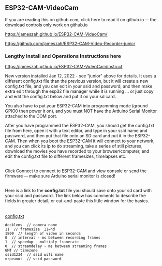 ## ESP32-CAM-VideoCam

If you are reading this on github.com, click here to read it on github.io -- the download controls only work on github.io
  
<a href="https://jameszah.github.io/ESP32-CAM-VideoCam/">https://jameszah.github.io/ESP32-CAM-VideoCam/</a>

<a href="https://github.com/jameszah/ESP32-CAM-Video-Recorder-junior">https://github.com/jameszah/ESP32-CAM-Video-Recorder-junior</a>

### Lengthy Install and Operations Instructions here

<a href="https://jameszah.github.io/ESP32-CAM-VideoCam/instruct">https://jameszah.github.io/ESP32-CAM-VideoCam/instruct</a>



New version installed Jan 12, 2022 - see "junior" above for details.  It uses a different config.txt file than the previous version, but it will create a new config.txt file, and you can edit in your ssid and password, and then make extra edit through the esp32 file manager while it is running ... or just copy and edit the config.txt below and put it on your sd card.
    
You also have to put your ESP32-CAM into programming mode (ground GPIO0 then power it on), and you must NOT have the Arduino Serial Monitor attached to the COM port.
    
After you have programmed the ESP32-CAM, you should get the config.txt file from here, open it with a text editor, and type in your ssid name and password, and then put that file onto an SD card and put it in the ESP32-CAM.  Then when you boot the ESP32-CAM it will connect to your network, and you can click its ip to do streaming, take a series of still pictures, download the movies you have recorded to your browser/computer, and edit the config.txt file to different framesizes, timelapses etc.


<br>
Click Connect to connect to ESP32-CAM and view console or send the firmware -- make sure Arduino serial monitor is closed!    
<br>
<script  type="module" src="https://unpkg.com/esp-web-tools@7.0.0/dist/web/install-button.js?module"></script>
<esp-web-install-button manifest="manifest.json"></esp-web-install-button>

<br>  

Here is a link to the **config.txt** file you should save onto your sd card with your ssid and password.  The link below has comments to describe the fields in greater detail, or cut-and-paste this little window for the basics.
<br>   
<br>
<a href="https://github.com/jameszah/ESP32-CAM-VideoCam/blob/main/config.txt">config.txt</a>
<br>

```
desklens  // camera name
11  // framesize  11=hd
1800  // length of video in seconds
0  // interval - ms between recording frames 
1  // speedup - multiply framerate 
0  // streamdelay - ms between streaming frames
GMT // timezone
ssid1234  // ssid wifi name
mrpeanut  // ssid password
```



